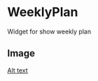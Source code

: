 # WeeklyPlan

Widget for show weekly plan

## Image

[Alt text](screenshot/screenshot_1.png?raw=true "Title")